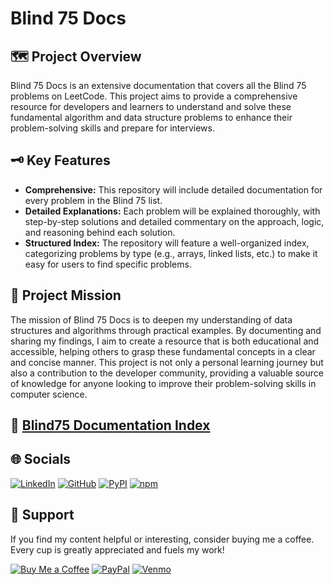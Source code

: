 # Blind 75 Docs

## 🗺️ Project Overview

Blind 75 Docs is an extensive documentation that covers all the Blind 75 problems on LeetCode. This project aims to provide a comprehensive resource for developers and learners to understand and solve these fundamental algorithm and data structure problems to enhance their problem-solving skills and prepare for interviews.

## 🗝️ Key Features

-   **Comprehensive:** This repository will include detailed documentation for every problem in the Blind 75 list.
-   **Detailed Explanations:** Each problem will be explained thoroughly, with step-by-step solutions and detailed commentary on the approach, logic, and reasoning behind each solution.
-   **Structured Index:** The repository will feature a well-organized index, categorizing problems by type (e.g., arrays, linked lists, etc.) to make it easy for users to find specific problems.

## 🎯 Project Mission

The mission of Blind 75 Docs is to deepen my understanding of data structures and algorithms through practical examples. By documenting and sharing my findings, I aim to create a resource that is both educational and accessible, helping others to grasp these fundamental concepts in a clear and concise manner. This project is not only a personal learning journey but also a contribution to the developer community, providing a valuable source of knowledge for anyone looking to improve their problem-solving skills in computer science.

## 📑 [Blind75 Documentation Index](./blind75-collection/index.md)

## 🌐 Socials

[![LinkedIn](https://img.shields.io/badge/LinkedIn-%230077B5.svg?logo=linkedin&logoColor=white)](https://linkedin.com/in/tzm01)
[![GitHub](https://img.shields.io/badge/GitHub-black?logo=github&logoColor=white)](https://github.com/TheCyberLocal)
[![PyPI](https://img.shields.io/badge/PyPI-3776AB?logo=pypi&logoColor=white)](https://pypi.org/user/TheCyberLocal/)
[![npm](https://img.shields.io/badge/npm-%23FFFFFF.svg?logo=npm&logoColor=D00000)](https://www.npmjs.com/~thecyberlocal)

## 💖 Support

If you find my content helpful or interesting, consider buying me a coffee. Every cup is greatly appreciated and fuels my work!

[![Buy Me a Coffee](https://img.shields.io/badge/-buy_me_a%C2%A0coffee-gray?logo=buy-me-a-coffee)](https://buymeacoffee.com/thecyberlocal)
[![PayPal](https://img.shields.io/badge/PayPal-00457C?logo=paypal&logoColor=white)](https://www.paypal.com/paypalme/TheCyberLocal)
[![Venmo](https://img.shields.io/badge/Venmo-008CFF?logo=venmo&logoColor=white)](https://www.venmo.com/TheCyberLocal)
